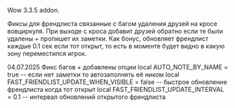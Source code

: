 Wow 3.3.5 addon.

Фиксы для френдлиста связанные с багом удаления друзей на кросе вовциркуля.
При выходе с кроса добавит друзей обратно если те были удалены + пропишет их заметки.
Как бонус, обновляет френдлист каждые 0.1 сек если тот открыт, то есть в моменте будет видно в какую зону переместился игрок.

04.07.2025
Фикс багов + добавлены опции
local AUTO_NOTE_BY_NAME = true -- если нет заметки то автозаполнять её ником
local FAST_FRIENDLIST_UPDATE_WHEN_VISIBLE = false -- быстрое обновление френдлиста когда тот открыт
local FAST_FRIENDLIST_UPDATE_INTERVAL = 0.1 -- интервал обновлений открытого френдлиста
